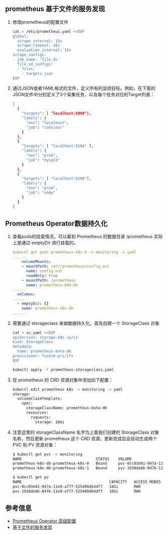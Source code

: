 ## prometheus 基于文件的服务发现
1. 修改prometheus的配置文件
   ```bash
   cat > /etc/prometheus.yaml <<EOF
   global:
     scrape_interval: 15s
     scrape_timeout: 10s
     evaluation_interval: 15s
   scrape_configs:
   - job_name: 'file_ds'
     file_sd_configs:
     - files:
       - targets.json
   EOF
   ```
2. 通过JSON或者YAML格式的文件，定义所有的监控目标。例如，在下面的JSON文件中分别定义了3个采集任务，以及每个任务对应的Target列表：
   ```bash
   [
     {
       "targets": [ "localhost:8080"],
       "labels": {
         "env": "localhost",
         "job": "cadvisor"
       }
     },
     {
       "targets": [ "localhost:9104" ],
       "labels": {
         "env": "prod",
         "job": "mysqld"
       }
     },
     {
       "targets": [ "localhost:9100"],
       "labels": {
         "env": "prod",
         "job": "node"
       }
     }
   ]
   ```
## Prometheus Operator数据持久化
1. 查看pods的挂载情况，可以看到 Prometheus 的数据目录 /prometheus 实际上是通过 emptyDir 进行挂载的。
   ```yaml
   kubectl get pods prometheus-k8s-0 -n monitoring -o yaml
   ......
       volumeMounts:
       - mountPath: /etc/prometheus/config_out
         name: config-out
         readOnly: true
       - mountPath: /prometheus
         name: prometheus-k8s-db
   ......
     volumes:
   ......
     - emptyDir: {}
       name: prometheus-k8s-db
   ......
   ```
2. 需要通过 storageclass 来做数据持久化，首先创建一个 StorageClass 对象
   ```bash
   cat > sc.yaml <<EOF
   apiVersion: storage.k8s.io/v1
   kind: StorageClass
   metadata:
     name: prometheus-data-db
   provisioner: fuseim.pri/ifs
   EOF

   kubectl apply -f prometheus-storageclass.yaml
   ```
3. 在 prometheus 的 CRD 资源对象中添加如下配置：
   ```bash
   kubectl edit prometheus k8s -n monitoring -o yaml
   storage:
     volumeClaimTemplate:
       spec:
         storageClassName: prometheus-data-db
         resources:
           requests:
             storage: 10Gi
   ```
4. 注意这里的 storageClassName 名字为上面我们创建的 StorageClass 对象名称，然后更新 prometheus 这个 CRD 资源。更新完成后会自动生成两个 PVC 和 PV 资源对象：
   ```bash
   $ kubectl get pvc -n monitoring
   NAME                                 STATUS    VOLUME                                     CAPACITY   ACCESS MODES   STORAGECLASS            AGE
   prometheus-k8s-db-prometheus-k8s-0   Bound     pvc-0cc03d41-047a-11e9-a777-525400db4df7   10Gi       RWO            prometheus-data-db      8m
   prometheus-k8s-db-prometheus-k8s-1   Bound     pvc-1938de6b-047b-11e9-a777-525400db4df7   10Gi       RWO            prometheus-data-db      1m

   $ kubectl get pv
   NAME                                       CAPACITY   ACCESS MODES   RECLAIM POLICY   STATUS      CLAIM                                           STORAGECLASS         REASON    AGE
   pvc-0cc03d41-047a-11e9-a777-525400db4df7   10Gi       RWO            Delete           Bound       monitoring/prometheus-k8s-db-prometheus-k8s-0   prometheus-data-db             2m
   pvc-1938de6b-047b-11e9-a777-525400db4df7   10Gi       RWO            Delete           Bound       monitoring/prometheus-k8s-db-prometheus-k8s-1   prometheus-data-db             1m
   ```

## 参考信息
- [Prometheus Operator 高级配置](https://www.qikqiak.com/post/prometheus-operator-advance/)
- [基于文件的服务发现](https://yunlzheng.gitbook.io/prometheus-book/part-ii-prometheus-jin-jie/sd/service-discovery-with-file)